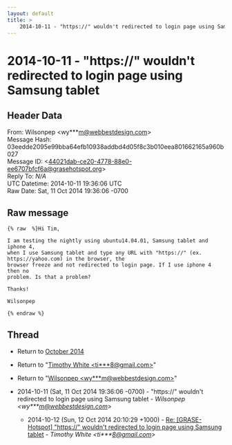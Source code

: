 ```yaml
---
layout: default
title: >
    2014-10-11 - "https://" wouldn't redirected to login page using Samsung tablet
---
```


# 2014-10-11 - "https://" wouldn't redirected to login page using Samsung tablet

## Header Data

From: Wilsonpep \<wy***m@webbestdesign.com\><br>
Message Hash: 03eedde2095e99bba64efb10938addbd4d05f8c3b010eea801662165a960b027<br>
Message ID: \<44021dab-ce20-4778-88e0-ee6707bfcf6a@grasehotspot.org\><br>
Reply To: _N/A_<br>
UTC Datetime: 2014-10-11 19:36:06 UTC<br>
Raw Date: Sat, 11 Oct 2014 19:36:06 -0700<br>

## Raw message

```
{% raw  %}Hi Tim,

I am testing the nightly using ubuntu14.04.01, Samsung tablet and iphone 4,
when I use Samsung tablet and type any URL with "https://" (ex. 
https://yahoo.com) in the browser, the
browser freeze and not redirected to login page. If I use iphone 4 then no 
problem. Is that a problem?

Thanks!

Wilsonpep 

{% endraw %}
```

## Thread

+ Return to [October 2014](/archive/2014/10)

+ Return to "[Timothy White <ti***8<span>@</span>gmail.com>](/authors/ti___8_at_gmail_com)"
+ Return to "[Wilsonpep <wy***m<span>@</span>webbestdesign.com>](/authors/wy___m_at_webbestdesign_com)"

+ 2014-10-11 (Sat, 11 Oct 2014 19:36:06 -0700) - "https://" wouldn't redirected to login page using Samsung tablet - _Wilsonpep \<wy***m@webbestdesign.com\>_
  + 2014-10-12 (Sun, 12 Oct 2014 20:10:29 +1000) - [Re: [GRASE-Hotspot] "https://" wouldn't redirected to login page using Samsung tablet](/archive/2014/10/289874ebcee50fbfbb70a6222018b014673c7bba7c4523d5b6e8f71750a25ad7) - _Timothy White \<ti***8@gmail.com\>_

